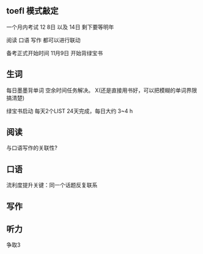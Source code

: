 ## toefl 模式敲定
一个月内考试  12 8日 以及 14日 
剩下要等明年

阅读 口语 写作 都可以进行联动


备考正式开始时间 11月9日 开始背绿宝书
## 生词

每日墨墨背单词   空余时间任务解决。  X(还是直接用书好，可以把模糊的单词界限搞清楚)

绿宝书启动 每天2个LIST  24天完成，每日大约 3~4 h 

## 阅读

 与口语写作的关联性? 

## 口语

流利度提升关键：同一个话题反复联系

## 写作

## 听力 

争取3 

